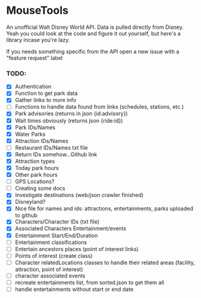 # MouseTools

An unofficial Walt Disney World API. Data is pulled directly from Disney.
Yeah you could look at the code and figure it out yourself, but here's a library incase you're lazy.

If you needs something specific from the API open a new issue with a "feature request" label

### TODO:

- [x] Authentication
- [x] Function to get park data
- [x] Gather links to more info
- [ ] Functions to handle data found from links (schedules, stations, etc.)
- [x] Park advisories (returns in json {id:advisory})
- [x] Wait times obviously (returns json {ride:id})
- [x] Park IDs/Names
- [x] Water Parks
- [x] Attraction IDs/Names
- [ ] Restaurant IDs/Names txt file
- [x] Return IDs somehow...Github link
- [x] Attraction types
- [x] Today park hours
- [x] Other park hours
- [ ] GPS Locations?
- [ ] Creating some docs
- [x] Investigate destinations (web/json crawler finished)
- [x] Disneyland?
- [x] Nice file for names and ids: attractions, entertainments, parks uploaded to github
- [x] Characters/Character IDs (txt file)
- [x] Associated Characters Entertainment/events
- [x] Entertainment Start/End/Duration
- [ ] Entertainment classifications
- [ ] Entertain ancestors places (point of interest links)
- [ ] Points of interest (create class)
- [ ] Character relatedLocations classes to handle their related areas (facility, attraction, point of interest)
- [ ] character associated events
- [ ] recreate entertainments list, from sorted.json to get them all
- [ ] handle entertainments without start or end date
